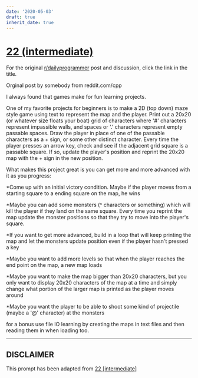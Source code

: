 ```yaml
---
date: '2020-05-03'
draft: true
inherit_date: true
---
```


# [22 (intermediate)](https://www.reddit.com/r/dailyprogrammer/comments/qr0l2/3102012_challenge_22_intermediate/)

For the original [r/dailyprogrammer](https://www.reddit.com/r/dailyprogrammer/) post and discussion, click the link in the title.

Orginal post by somebody from reddit.com/cpp

I always found that games make for fun learning projects.

One of my favorite projects for beginners is to make a 2D (top down) maze style game using text to represent the map and the player. Print out a 20x20 (or whatever size floats your boat) grid of characters where '#' characters represent impassible walls, and spaces or '.' characters represent empty passable spaces. Draw the player in place of one of the passable characters as a + sign, or some other distinct character. Every time the player presses an arrow key, check and see if the adjacent grid square is a passable square. If so, update the player's position and reprint the 20x20 map with the + sign in the new position.

What makes this project great is you can get more and more advanced with it as you progress:

*Come up with an initial victory condition. Maybe if the player moves from a starting square to a ending square on the map, he wins

*Maybe you can add some monsters (^ characters or something) which will kill the player if they land on the same square. Every time you reprint the map update the monster positions so that they try to move into the player's square.

*If you want to get more advanced, build in a loop that will keep printing the map and let the monsters update position even if the player hasn't pressed a key

*Maybe you want to add more levels so that when the player reaches the end point on the map, a new map loads

*Maybe you want to make the map bigger than 20x20 characters, but you only want to display 20x20 characters of the map at a time and simply change what portion of the larger map is printed as the player moves around

*Maybe you want the player to be able to shoot some kind of projectile (maybe a '@' character) at the monsters

for a bonus use file IO learning by creating the maps in text files and then reading them in when loading too.


----
## **DISCLAIMER**
This prompt has been adapted from [22 [intermediate]](https://www.reddit.com/r/dailyprogrammer/comments/qr0l2/3102012_challenge_22_intermediate/
)
